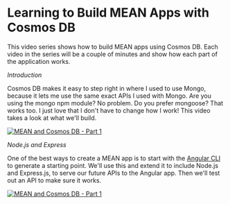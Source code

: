 # Learning to Build MEAN Apps with Cosmos DB

This video series shows how to build MEAN apps using Cosmos DB. Each video in the series will be a couple of minutes and show how each part of the application works.

*Introduction*

Cosmos DB makes it easy to step right in where I used to use Mongo, because it lets me use the same exact APIs I used with Mongo. Are you using the mongo npm module? No problem. Do you prefer mongoose? That works too. I just love that I don't have to change how I work! This video takes a look at what we'll build.

[![MEAN and Cosmos DB - Part 1](https://img.youtube.com/vi/BzbzLAm9qQc/0.jpg)](https://www.youtube.com/watch?v=BzbzLAm9qQc)

*Node.js and Express*

One of the best ways to create a MEAN app is to start with the [Angular CLI](https://github.com/angular/angular-cli) to generate a starting point. We'll use this and extend it to include Node.js and Express.js, to serve our future APIs to the Angular app. Then we'll test out an API to make sure it works.

[![MEAN and Cosmos DB - Part 1](https://img.youtube.com/vi/vlZRP0mDabM/0.jpg)](https://www.youtube.com/watch?v=vlZRP0mDabM)
